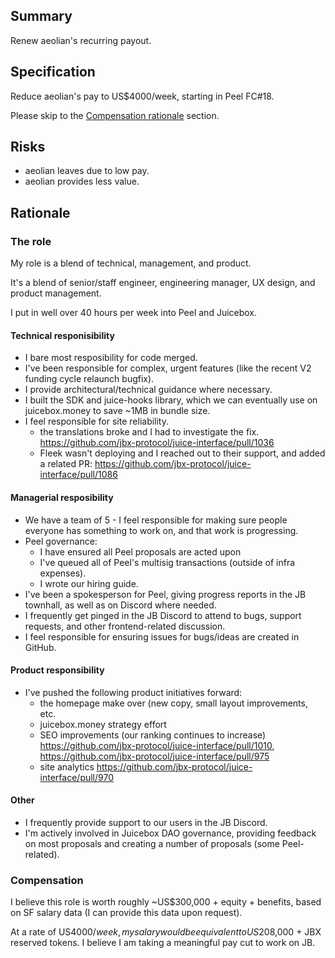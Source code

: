 ## Summary

Renew aeolian's recurring payout.

## Specification

Reduce aeolian's pay to US$4000/week, starting in Peel FC#18.

Please skip to the [Compensation rationale](#compensation) section.

## Risks

- aeolian leaves due to low pay.
- aeolian provides less value.

## Rationale

### The role

My role is a blend of technical, management, and product.

It's a blend of senior/staff engineer, engineering manager, UX design, and product management.

I put in well over 40 hours per week into Peel and Juicebox.

#### Technical responisibility

- I bare most resposibility for code merged.
- I've been responsible for complex, urgent features (like the recent V2 funding cycle relaunch bugfix).
- I provide architectural/technical guidance where necessary.
- I built the SDK and juice-hooks library, which we can eventually use on juicebox.money to save ~1MB in bundle size.
- I feel responsible for site reliability.
  - the translations broke and I had to investigate the fix. https://github.com/jbx-protocol/juice-interface/pull/1036
  - Fleek wasn't deploying and I reached out to their support, and added a related PR: https://github.com/jbx-protocol/juice-interface/pull/1086

#### Managerial resposibility

- We have a team of 5 - I feel responsible for making sure people everyone has something to work on, and that work is progressing.
- Peel governance:
  - I have ensured all Peel proposals are acted upon
  - I've queued all of Peel's multisig transactions (outside of infra expenses).
  - I wrote our hiring guide.
- I've been a spokesperson for Peel, giving progress reports in the JB townhall, as well as on Discord where needed.
- I frequently get pinged in the JB Discord to attend to bugs, support requests, and other frontend-related discussion.
- I feel responsible for ensuring issues for bugs/ideas are created in GitHub.

#### Product responsibility

- I've pushed the following product initiatives forward:
  - the homepage make over (new copy, small layout improvements, etc.
  - juicebox.money strategy effort
  - SEO improvements (our ranking continues to increase) https://github.com/jbx-protocol/juice-interface/pull/1010, https://github.com/jbx-protocol/juice-interface/pull/975
  - site analytics https://github.com/jbx-protocol/juice-interface/pull/970

#### Other

- I frequently provide support to our users in the JB Discord.
- I'm actively involved in Juicebox DAO governance, providing feedback on most proposals and creating a number of proposals (some Peel-related).

### Compensation

I believe this role is worth roughly ~US$300,000 + equity + benefits, based on SF salary data (I can provide this data upon request).

At a rate of US$4000/week, my salary would be equivalent to US$208,000 + JBX reserved tokens. I believe I am taking a meaningful pay cut to work on JB.
